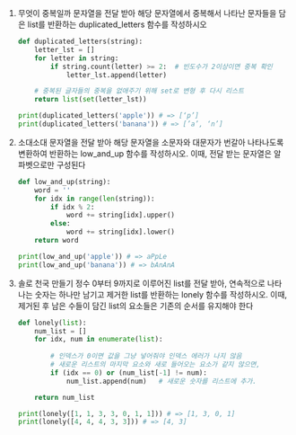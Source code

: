 1. 무엇이 중복일까
    문자열을 전달 받아 해당 문자열에서 중복해서 나타난 문자들을 담은 list를 반환하는 duplicated_letters 함수를 작성하시오

    ```python
    def duplicated_letters(string):
        letter_lst = []
        for letter in string:
            if string.count(letter) >= 2:  # 빈도수가 2이상이면 중복 확인
                letter_lst.append(letter)  

        # 중복된 글자들의 중복을 없애주기 위해 set로 변형 후 다시 리스트
        return list(set(letter_lst)) 

    print(duplicated_letters('apple')) # => [‘p’]
    print(duplicated_letters('banana')) # => [’a’, ‘n’]
    ```


2. 소대소대
    문자열을 전달 받아 해당 문자열을 소문자와 대문자가 번갈아 나타나도록 변환하여 반환하는 low_and_up 함수를 작성하시오. 
    이때, 전달 받는 문자열은 알파벳으로만 구성된다

    ```python
    def low_and_up(string):
        word = ''
        for idx in range(len(string)):
            if idx % 2:
                word += string[idx].upper()
            else:
                word += string[idx].lower()
        return word

    print(low_and_up('apple')) # => aPpLe
    print(low_and_up('banana')) # => bAnAnA
    ```


3. 솔로 천국 만들기
    정수 0부터 9까지로 이루어진 list를 전달 받아, 연속적으로 나타나는 숫자는 하나만 남기고 제거한 list를 반환하는 lonely 함수를 작성하시오. 
    이때, 제거된 후 남은 수들이 담긴 list의 요소들은 기존의 순서를 유지해야 한다

    ```python
    def lonely(list):
        num_list = []
        for idx, num in enumerate(list):
            
            # 인덱스가 0이면 값을 그냥 넣어줘야 인덱스 에러가 나지 않음
            # 새로운 리스트의 마지막 요소와 새로 들어오는 요소가 같지 않으면,
            if (idx == 0) or (num_list[-1] != num):
                num_list.append(num)   # 새로운 숫자를 리스트에 추가.

        return num_list

    print(lonely([1, 1, 3, 3, 0, 1, 1])) # => [1, 3, 0, 1]
    print(lonely([4, 4, 4, 3, 3])) # => [4, 3]
    ```
